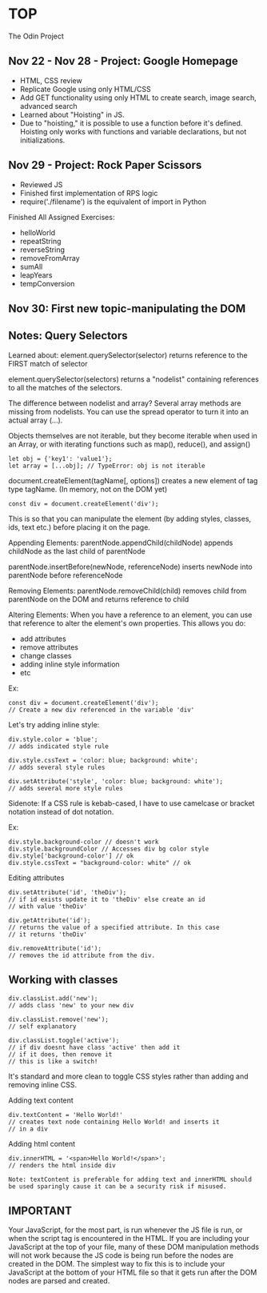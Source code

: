 # TOP
The Odin Project

Nov 22 - Nov 28 - Project: Google Homepage
--
- HTML, CSS review
- Replicate Google using only HTML/CSS
- Add GET functionality using only HTML to create search, image search, advanced search
- Learned about "Hoisting" in JS. 
- Due to "hoisting," it is possible to use a function before it's defined. Hoisting only works with functions and variable declarations, but not initializations.

Nov 29 - Project: Rock Paper Scissors
--
- Reviewed JS
- Finished first implementation of RPS logic 
- require('./filename') is the equivalent of import in Python

Finished All Assigned Exercises: 
- helloWorld
- repeatString
- reverseString
- removeFromArray
- sumAll
- leapYears
- tempConversion

Nov 30: First new topic-manipulating the DOM
--

Notes:
Query Selectors
---
Learned about:
element.querySelector(selector) returns reference to the FIRST match of selector

element.querySelector(selectors) returns a "nodelist" containing references to all the matches of the selectors.

The difference between nodelist and array? 
Several array methods are missing from nodelists. You can use the spread operator to turn it into an actual array (...).

Objects themselves are not iterable, but they become iterable when used in an Array, or with iterating functions such as map(), reduce(), and assign()

```
let obj = {'key1': 'value1'};
let array = [...obj]; // TypeError: obj is not iterable
```

document.createElement(tagName[, options]) creates a new element of tag type tagName. (In memory, not on the DOM yet)

```
const div = document.createElement('div');
```

This is so that you can manipulate the element (by adding styles, classes, ids, text etc.) before placing it on the page.

Appending Elements:
parentNode.appendChild(childNode) appends childNode as the last child of parentNode

parentNode.insertBefore(newNode, referenceNode) inserts newNode into parentNode before referenceNode

Removing Elements:
parentNode.removeChild(child) removes child from parentNode on the DOM and returns reference to child

Altering Elements:
When you have a reference to an element, you can use that reference to alter the element's own properties. This allows you do:
- add attributes
- remove attributes
- change classes
- adding inline style information
- etc

Ex:
```
const div = document.createElement('div');
// Create a new div referenced in the variable 'div'
```

Let's try adding inline style:
```
div.style.color = 'blue';
// adds indicated style rule

div.style.cssText = 'color: blue; background: white';
// adds several style rules

div.setAttribute('style', 'color: blue; background: white');
// adds several more style rules
```

Sidenote: If a CSS rule is kebab-cased, I have to use camelcase or bracket notation instead of dot notation.

Ex:
```
div.style.background-color // doesn't work
div.style.backgroundColor // Accesses div bg color style
div.style['background-color'] // ok
div.style.cssText = "background-color: white" // ok
```

Editing attributes
```
div.setAttribute('id', 'theDiv');
// if id exists update it to 'theDiv' else create an id
// with value 'theDiv'

div.getAttribute('id');
// returns the value of a specified attribute. In this case
// it returns 'theDiv'

div.removeAttribute('id');
// removes the id attribute from the div.
```

Working with classes
--
```
div.classList.add('new');
// adds class 'new' to your new div

div.classList.remove('new');
// self explanatory

div.classList.toggle('active');
// if div doesnt have class 'active' then add it
// if it does, then remove it
// this is like a switch!
```
It's standard and more clean to toggle CSS styles rather than adding and removing inline CSS.

Adding text content
```
div.textContent = 'Hello World!'
// creates text node containing Hello World! and inserts it
// in a div
```
Adding html content
```
div.innerHTML = '<span>Hello World!</span>';
// renders the html inside div

Note: textContent is preferable for adding text and innerHTML should be used sparingly cause it can be a security risk if misused. 
```

IMPORTANT
--
Your JavaScript, for the most part, is run whenever the JS file is run, or when the script tag is encountered in the HTML. If you are including your JavaScript at the top of your file, many of these DOM manipulation methods will not work because the JS code is being run before the nodes are created in the DOM. The simplest way to fix this is to include your JavaScript at the bottom of your HTML file so that it gets run after the DOM nodes are parsed and created.

